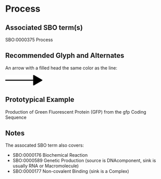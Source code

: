 # Process

## Associated SBO term(s)
SBO:0000375 Process

## Recommended Glyph and Alternates
An arrow with a filled head the same color as the line:

![glyph specification](process-specification.png)

## Prototypical Example

Production of Green Fluorescent Protein (GFP) from the gfp Coding Sequence

## Notes
The assocated SBO term also covers:

- SBO:0000176 Biochemical Reaction
- SBO:0000589 Genetic Production (source is DNAcomponent, sink is usually RNA or Macromolecule)
- SBO:0000177 Non-covalent Binding (sink is a Complex)
